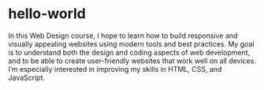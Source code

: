 # hello-world

In this Web Design course, I hope to learn how to build responsive and visually appealing websites using modern tools and best practices. My goal is to understand both the design and coding aspects of web development, and to be able to create user-friendly websites that work well on all devices. I’m especially interested in improving my skills in HTML, CSS, and JavaScript.